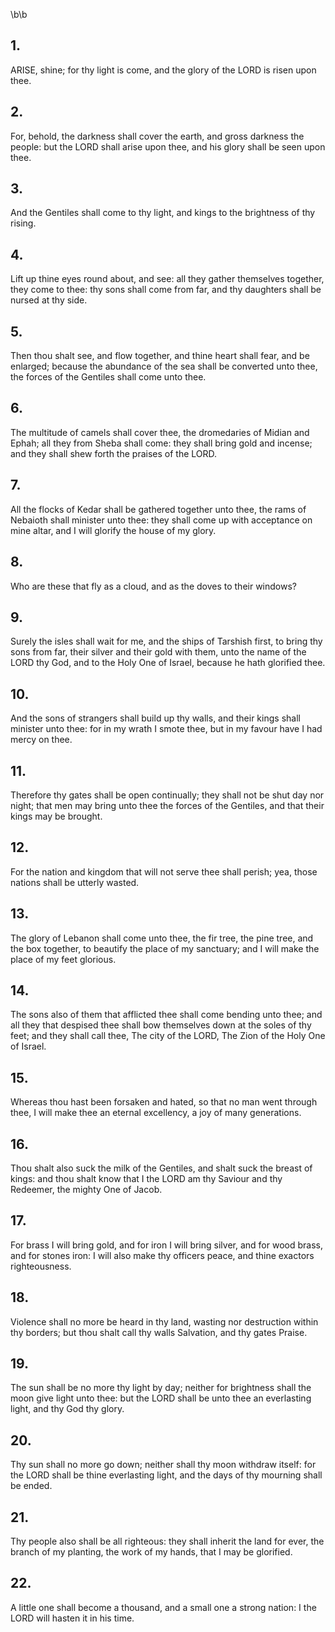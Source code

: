 \b\b
## 1.
ARISE, shine; for thy light is come, and the glory of the LORD is risen upon thee.
## 2.
For, behold, the darkness shall cover the earth, and gross darkness the people: but the LORD shall arise upon thee, and his glory shall be seen upon thee.
## 3.
And the Gentiles shall come to thy light, and kings to the brightness of thy rising.
## 4.
Lift up thine eyes round about, and see: all they gather themselves together, they come to thee: thy sons shall come from far, and thy daughters shall be nursed at thy side.
## 5.
Then thou shalt see, and flow together, and thine heart shall fear, and be enlarged; because the abundance of the sea shall be converted unto thee, the forces of the Gentiles shall come unto thee.
## 6.
The multitude of camels shall cover thee, the dromedaries of Midian and Ephah; all they from Sheba shall come: they shall bring gold and incense; and they shall shew forth the praises of the LORD.
## 7.
All the flocks of Kedar shall be gathered together unto thee, the rams of Nebaioth shall minister unto thee: they shall come up with acceptance on mine altar, and I will glorify the house of my glory.
## 8.
Who are these that fly as a cloud, and as the doves to their windows?
## 9.
Surely the isles shall wait for me, and the ships of Tarshish first, to bring thy sons from far, their silver and their gold with them, unto the name of the LORD thy God, and to the Holy One of Israel, because he hath glorified thee.
## 10.
And the sons of strangers shall build up thy walls, and their kings shall minister unto thee: for in my wrath I smote thee, but in my favour have I had mercy on thee.
## 11.
Therefore thy gates shall be open continually; they shall not be shut day nor night; that men may bring unto thee the forces of the Gentiles, and that their kings may be brought.
## 12.
For the nation and kingdom that will not serve thee shall perish; yea, those nations shall be utterly wasted.
## 13.
The glory of Lebanon shall come unto thee, the fir tree, the pine tree, and the box together, to beautify the place of my sanctuary; and I will make the place of my feet glorious.
## 14.
The sons also of them that afflicted thee shall come bending unto thee; and all they that despised thee shall bow themselves down at the soles of thy feet; and they shall call thee, The city of the LORD, The Zion of the Holy One of Israel.
## 15.
Whereas thou hast been forsaken and hated, so that no man went through thee, I will make thee an eternal excellency, a joy of many generations.
## 16.
Thou shalt also suck the milk of the Gentiles, and shalt suck the breast of kings: and thou shalt know that I the LORD am thy Saviour and thy Redeemer, the mighty One of Jacob.
## 17.
For brass I will bring gold, and for iron I will bring silver, and for wood brass, and for stones iron: I will also make thy officers peace, and thine exactors righteousness.
## 18.
Violence shall no more be heard in thy land, wasting nor destruction within thy borders; but thou shalt call thy walls Salvation, and thy gates Praise.
## 19.
The sun shall be no more thy light by day; neither for brightness shall the moon give light unto thee: but the LORD shall be unto thee an everlasting light, and thy God thy glory.
## 20.
Thy sun shall no more go down; neither shall thy moon withdraw itself: for the LORD shall be thine everlasting light, and the days of thy mourning shall be ended.
## 21.
Thy people also shall be all righteous: they shall inherit the land for ever, the branch of my planting, the work of my hands, that I may be glorified.
## 22.
A little one shall become a thousand, and a small one a strong nation: I the LORD will hasten it in his time.
